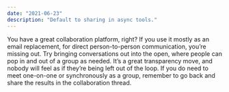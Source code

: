 ```yaml
---
date: "2021-06-23"
description: "Default to sharing in async tools."
---
```


You have a great collaboration platform, right? If you use it mostly as an email replacement, for direct person-to-person communication, you’re missing out. Try bringing conversations out into the open, where people can pop in and out of a group as needed. It’s a great transparency move, and nobody will feel as if they’re being left out of the loop. If you do need to meet one-on-one or synchronously as a group, remember to go back and share the results in the collaboration thread.

